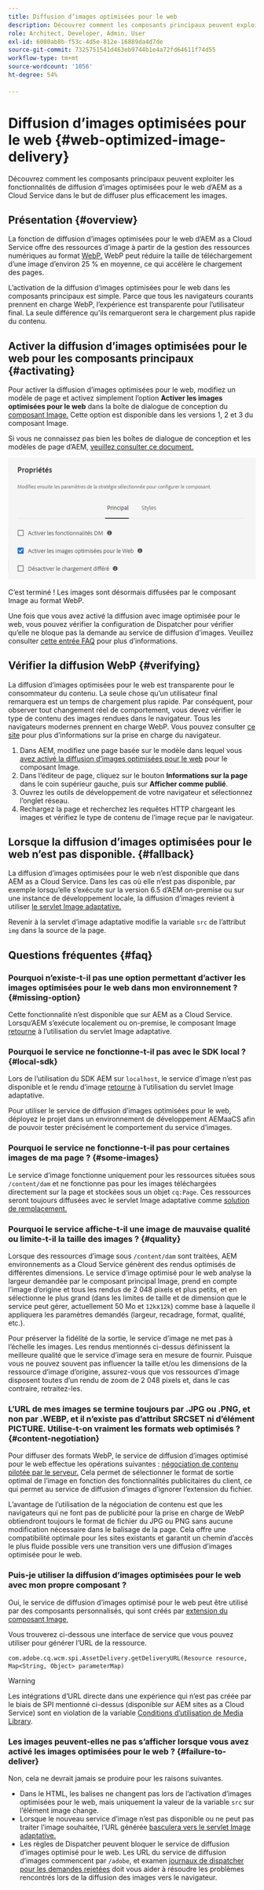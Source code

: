 ```yaml
---
title: Diffusion d’images optimisées pour le web
description: Découvrez comment les composants principaux peuvent exploiter les fonctionnalités de diffusion d’images optimisées pour le web d’AEM as a Cloud Service dans le but de diffuser plus efficacement les images.
role: Architect, Developer, Admin, User
exl-id: 6080ab8b-f53c-4d5e-812e-16889da4d7de
source-git-commit: 7325751541d463eb9744b1e4a72fd64611f74d55
workflow-type: tm+mt
source-wordcount: '1056'
ht-degree: 54%

---
```


# Diffusion d’images optimisées pour le web {#web-optimized-image-delivery}

Découvrez comment les composants principaux peuvent exploiter les fonctionnalités de diffusion d’images optimisées pour le web d’AEM as a Cloud Service dans le but de diffuser plus efficacement les images.

## Présentation {#overview}

La fonction de diffusion d’images optimisées pour le web d’AEM as a Cloud Service offre des ressources d’image à partir de la gestion des ressources numériques au format [WebP.](https://developers.google.com/speed/webp) WebP peut réduire la taille de téléchargement d’une image d’environ 25 % en moyenne, ce qui accélère le chargement des pages.

L’activation de la diffusion d’images optimisées pour le web dans les composants principaux est simple. Parce que tous les navigateurs courants prennent en charge WebP, l’expérience est transparente pour l’utilisateur final. La seule différence qu’ils remarqueront sera le chargement plus rapide du contenu.

## Activer la diffusion d’images optimisées pour le web pour les composants principaux {#activating}

Pour activer la diffusion d’images optimisées pour le web, modifiez un modèle de page et activez simplement l’option **Activer les images optimisées pour le web** dans la boîte de dialogue de conception du [composant Image.](/help/components/image.md#design-dialog) Cette option est disponible dans les versions 1, 2 et 3 du composant Image.

Si vous ne connaissez pas bien les boîtes de dialogue de conception et les modèles de page d’AEM, [veuillez consulter ce document.](/help/get-started/authoring.md#pre-configuring-core-components)

![Activer la diffusion d’images optimisées pour le web dans la boîte de dialogue de conception](/help/assets/web-optimized-image-delivery.png)

C’est terminé ! Les images sont désormais diffusées par le composant Image au format WebP.

Une fois que vous avez activé la diffusion avec image optimisée pour le web, vous pouvez vérifier la configuration de Dispatcher pour vérifier qu’elle ne bloque pas la demande au service de diffusion d’images. Veuillez consulter [cette entrée FAQ](#failure-to-deliver) pour plus d’informations.

## Vérifier la diffusion WebP {#verifying}

La diffusion d’images optimisées pour le web est transparente pour le consommateur du contenu. La seule chose qu’un utilisateur final remarquera est un temps de chargement plus rapide. Par conséquent, pour observer tout changement réel de comportement, vous devez vérifier le type de contenu des images rendues dans le navigateur. Tous les navigateurs modernes prennent en charge WebP. Vous pouvez consulter [ce site](https://caniuse.com/webp) pour plus d’informations sur la prise en charge du navigateur.

1. Dans AEM, modifiez une page basée sur le modèle dans lequel vous [avez activé la diffusion d’images optimisées pour le web](#activating) pour le composant Image.
1. Dans l’éditeur de page, cliquez sur le bouton **Informations sur la page** dans le coin supérieur gauche, puis sur **Afficher comme publié**.
1. Ouvrez les outils de développement de votre navigateur et sélectionnez l’onglet réseau.
1. Rechargez la page et recherchez les requêtes HTTP chargeant les images et vérifiez le type de contenu de l’image reçue par le navigateur.

## Lorsque la diffusion d’images optimisées pour le web n’est pas disponible. {#fallback}

La diffusion d’images optimisées pour le web n’est disponible que dans AEM as a Cloud Service. Dans les cas où elle n’est pas disponible, par exemple lorsqu’elle s’exécute sur la version 6.5 d’AEM on-premise ou sur une instance de développement locale, la diffusion d’images revient à utiliser [le servlet Image adaptative.](/help/developing/adaptive-image-servlet.md)

Revenir à la servlet d’image adaptative modifie la variable `src` de l’attribut `img` dans la source de la page.

## Questions fréquentes {#faq}

### Pourquoi n’existe-t-il pas une option permettant d’activer les images optimisées pour le web dans mon environnement ? {#missing-option}

Cette fonctionnalité n’est disponible que sur AEM as a Cloud Service. Lorsqu’AEM s’exécute localement ou on-premise, le composant Image [retourne](#fallback) à l’utilisation du servlet Image adaptative.

### Pourquoi le service ne fonctionne-t-il pas avec le SDK local ? {#local-sdk}

Lors de l’utilisation du SDK AEM sur `localhost`, le service d’image n’est pas disponible et le rendu d’image [retourne](#fallback) à l’utilisation du servlet Image adaptative.

Pour utiliser le service de diffusion d’images optimisées pour le web, déployez le projet dans un environnement de développement AEMaaCS afin de pouvoir tester précisément le comportement du service d’images.

### Pourquoi le service ne fonctionne-t-il pas pour certaines images de ma page ? {#some-images}

Le service d’image fonctionne uniquement pour les ressources situées sous `/content/dam` et ne fonctionne pas pour les images téléchargées directement sur la page et stockées sous un objet `cq:Page`. Ces ressources seront toujours diffusées avec le servlet Image adaptative comme [solution de remplacement.](#fallback)

### Pourquoi le service affiche-t-il une image de mauvaise qualité ou limite-t-il la taille des images ? {#quality}

Lorsque des ressources d’image sous `/content/dam` sont traitées, AEM environnements as a Cloud Service génèrent des rendus optimisés de différentes dimensions. Le service d’image optimisé pour le web analyse la largeur demandée par le composant principal Image, prend en compte l’image d’origine et tous les rendus de 2 048 pixels et plus petits, et en sélectionne le plus grand (dans les limites de taille et de dimension que le service peut gérer, actuellement 50 Mo et `12k`x`12k`) comme base à laquelle il appliquera les paramètres demandés (largeur, recadrage, format, qualité, etc.).

Pour préserver la fidélité de la sortie, le service d’image ne met pas à l’échelle les images. Les rendus mentionnés ci-dessus définissent la meilleure qualité que le service d’image sera en mesure de fournir. Puisque vous ne pouvez souvent pas influencer la taille et/ou les dimensions de la ressource d’image d’origine, assurez-vous que vos ressources d’image disposent toutes d’un rendu de zoom de 2 048 pixels et, dans le cas contraire, retraitez-les.

### L’URL de mes images se termine toujours par .JPG ou .PNG, et non par .WEBP, et il n’existe pas d’attribut SRCSET ni d’élément PICTURE. Utilise-t-on vraiment les formats web optimisés ? {#content-negotiation}

Pour diffuser des formats WebP, le service de diffusion d’images optimisé pour le web effectue les opérations suivantes : [négociation de contenu pilotée par le serveur.](https://developer.mozilla.org/en-US/docs/Web/HTTP/Content_negotiation#server-driven_content_negotiation) Cela permet de sélectionner le format de sortie optimal de l’image en fonction des fonctionnalités publicitaires du client, ce qui permet au service de diffusion d’images d’ignorer l’extension du fichier.

L’avantage de l’utilisation de la négociation de contenu est que les navigateurs qui ne font pas de publicité pour la prise en charge de WebP obtiendront toujours le format de fichier du JPG ou PNG sans aucune modification nécessaire dans le balisage de la page. Cela offre une compatibilité optimale pour les sites existants et garantit un chemin d’accès le plus fluide possible vers une transition vers une diffusion d’images optimisée pour le web.

### Puis-je utiliser la diffusion d’images optimisées pour le web avec mon propre composant ?

Oui, le service de diffusion d’images optimisé pour le web peut être utilisé par des composants personnalisés, qui sont créés par [extension du composant Image,](/help/developing/customizing.md)

Vous trouverez ci-dessous une interface de service que vous pouvez utiliser pour générer l’URL de la ressource.

```
com.adobe.cq.wcm.spi.AssetDelivery.getDeliveryURL(Resource resource, Map<String, Object> parameterMap)
```

>[!WARNING]
>
>Les intégrations d’URL directe dans une expérience qui n’est pas créée par le biais de SPI mentionné ci-dessus (disponible sur AEM sites as a Cloud Service) sont en violation de la variable [Conditions d’utilisation de Media Library](https://experienceleague.adobe.com/docs/experience-manager-cloud-service/content/assets/admin/medialibrary.html?lang=en#use-media-library).

### Les images peuvent-elles ne pas s’afficher lorsque vous avez activé les images optimisées pour le web ? {#failure-to-deliver}

Non, cela ne devrait jamais se produire pour les raisons suivantes.

* Dans le HTML, les balises ne changent pas lors de l’activation d’images optimisées pour le web, mais uniquement la valeur de la variable `src` sur l’élément image change.
* Lorsque le nouveau service d’image n’est pas disponible ou ne peut pas traiter l’image souhaitée, l’URL générée [basculera vers le servlet Image adaptative.](#fallback)
* Les règles de Dispatcher peuvent bloquer le service de diffusion d’images optimisé pour le web. Les URL du service de diffusion d’images commencent par `/adobe`, et examen [journaux de dispatcher pour les demandes rejetées](https://experienceleague.adobe.com/docs/experience-manager-learn/ams/dispatcher/common-logs.html#filter-rejects) doit vous aider à résoudre les problèmes rencontrés lors de la diffusion des images vers le navigateur.
